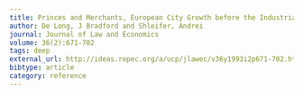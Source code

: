 ```yaml
---
title: Princes and Merchants, European City Growth before the Industrial Revolution
author: De Long, J Bradford and Shleifer, Andrei
journal: Journal of Law and Economics
volume: 36(2):671-702
tags: deep
external_url: http://ideas.repec.org/a/ucp/jlawec/v36y1993i2p671-702.html
bibtype: article
category: reference
---
```


